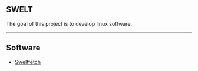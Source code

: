 ## SWELT
The goal of this project is to develop linux software.
___
## Software
- [Sweltfetch](https://github.com/sweltlinux/sweltfetch)
